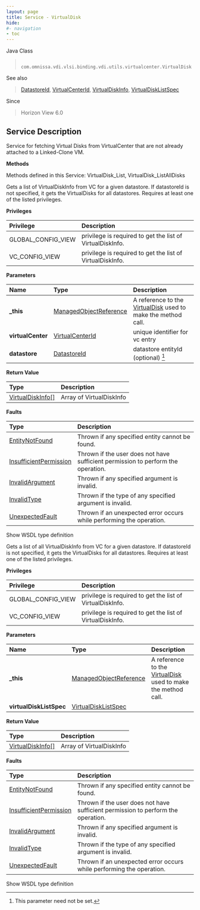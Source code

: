 ```yaml
---
layout: page
title: Service - VirtualDisk
hide:
#- navigation
- toc
---
```








Java Class
> ` com.omnissa.vdi.vlsi.binding.vdi.utils.virtualcenter.VirtualDisk`

See also
> [DatastoreId](vdi.entity.DatastoreId.md), [VirtualCenterId](vdi.entity.VirtualCenterId.md), [VirtualDiskInfo](vdi.utils.virtualcenter.VirtualDisk.VirtualDiskInfo.md), [VirtualDiskListSpec](vdi.utils.virtualcenter.VirtualDisk.VirtualDiskListSpec.md)

Since
> Horizon View 6.0





## Service Description

Service for fetching Virtual Disks from VirtualCenter that are not already attached to a Linked-Clone VM.

**Methods**

Methods defined in this Service:
VirtualDisk_List, VirtualDisk_ListAllDisks




Gets a list of VirtualDiskInfo from VC for a given datastore. If datastoreId is not specified, it gets the VirtualDisks for all datastores. Requires at least one of the listed privileges.

**Privileges**

Privilege | Description
:---|:---
GLOBAL_CONFIG_VIEW|  privilege is required to get the list of VirtualDiskInfo.
VC_CONFIG_VIEW|  privilege is required to get the list of VirtualDiskInfo.



**Parameters**

 Name | Type | Description
:---|:---|:---
**_this**| [ManagedObjectReference](vmodl.ManagedObjectReference.md)|  A reference to the [VirtualDisk](vdi.utils.virtualcenter.VirtualDisk.md) used to make the method call.
**virtualCenter**| [VirtualCenterId](vdi.entity.VirtualCenterId.md)|  unique identifier for vc entry
**datastore**| [DatastoreId](vdi.entity.DatastoreId.md)|  datastore entityId (optional) [^135]





**Return Value**

Type | Description
:---|:---
[VirtualDiskInfo[]](vdi.utils.virtualcenter.VirtualDisk.VirtualDiskInfo.md)| Array of VirtualDiskInfo



**Faults**

Type | Description
:---|:---
[EntityNotFound](vdi.fault.EntityNotFound.md)| Thrown if any specified entity cannot be found.
[InsufficientPermission](vdi.fault.InsufficientPermission.md)| Thrown if the user does not have sufficient permission to perform the operation.
[InvalidArgument](vdi.fault.InvalidArgument.md)| Thrown if any specified argument is invalid.
[InvalidType](vdi.fault.InvalidType.md)| Thrown if the type of any specified argument is invalid.
[UnexpectedFault](vdi.fault.UnexpectedFault.md)| Thrown if an unexpected error occurs while performing the operation.

Show WSDL type definition







Gets a list of all VirtualDiskInfo from VC for a given datastore. If datastoreId is not specified, it gets the VirtualDisks for all datastores. Requires at least one of the listed privileges.

**Privileges**

Privilege | Description
:---|:---
GLOBAL_CONFIG_VIEW|  privilege is required to get the list of VirtualDiskInfo.
VC_CONFIG_VIEW|  privilege is required to get the list of VirtualDiskInfo.



**Parameters**

 Name | Type | Description
:---|:---|:---
**_this**| [ManagedObjectReference](vmodl.ManagedObjectReference.md)|  A reference to the [VirtualDisk](vdi.utils.virtualcenter.VirtualDisk.md) used to make the method call.
**virtualDiskListSpec**| [VirtualDiskListSpec](vdi.utils.virtualcenter.VirtualDisk.VirtualDiskListSpec.md)|




**Return Value**

Type | Description
:---|:---
[VirtualDiskInfo[]](vdi.utils.virtualcenter.VirtualDisk.VirtualDiskInfo.md)| Array of VirtualDiskInfo



**Faults**

Type | Description
:---|:---
[EntityNotFound](vdi.fault.EntityNotFound.md)| Thrown if any specified entity cannot be found.
[InsufficientPermission](vdi.fault.InsufficientPermission.md)| Thrown if the user does not have sufficient permission to perform the operation.
[InvalidArgument](vdi.fault.InvalidArgument.md)| Thrown if any specified argument is invalid.
[InvalidType](vdi.fault.InvalidType.md)| Thrown if the type of any specified argument is invalid.
[UnexpectedFault](vdi.fault.UnexpectedFault.md)| Thrown if an unexpected error occurs while performing the operation.

Show WSDL type definition












 


[^135]: This parameter need not be set.